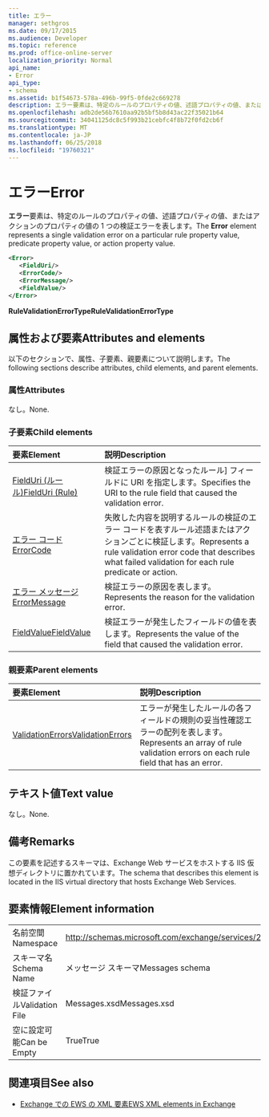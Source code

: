 ```yaml
---
title: エラー
manager: sethgros
ms.date: 09/17/2015
ms.audience: Developer
ms.topic: reference
ms.prod: office-online-server
localization_priority: Normal
api_name:
- Error
api_type:
- schema
ms.assetid: b1f54673-578a-496b-99f5-0fde2c669278
description: エラー要素は、特定のルールのプロパティの値、述語プロパティの値、またはアクションのプロパティの値の 1 つの検証エラーを表します。
ms.openlocfilehash: adb2de56b7610aa92b5bf5b8d43ac22f35021b64
ms.sourcegitcommit: 34041125dc8c5f993b21cebfc4f8b72f0fd2cb6f
ms.translationtype: MT
ms.contentlocale: ja-JP
ms.lasthandoff: 06/25/2018
ms.locfileid: "19760321"
---
```

# <a name="error"></a><span data-ttu-id="db0c9-103">エラー</span><span class="sxs-lookup"><span data-stu-id="db0c9-103">Error</span></span>

<span data-ttu-id="db0c9-104">**エラー**要素は、特定のルールのプロパティの値、述語プロパティの値、またはアクションのプロパティの値の 1 つの検証エラーを表します。</span><span class="sxs-lookup"><span data-stu-id="db0c9-104">The **Error** element represents a single validation error on a particular rule property value, predicate property value, or action property value.</span></span> 
  
```XML
<Error>
   <FieldUri/>
   <ErrorCode/>
   <ErrorMessage/>
   <FieldValue/>
</Error>
```

 <span data-ttu-id="db0c9-105">**RuleValidationErrorType**</span><span class="sxs-lookup"><span data-stu-id="db0c9-105">**RuleValidationErrorType**</span></span>
## <a name="attributes-and-elements"></a><span data-ttu-id="db0c9-106">属性および要素</span><span class="sxs-lookup"><span data-stu-id="db0c9-106">Attributes and elements</span></span>

<span data-ttu-id="db0c9-107">以下のセクションで、属性、子要素、親要素について説明します。</span><span class="sxs-lookup"><span data-stu-id="db0c9-107">The following sections describe attributes, child elements, and parent elements.</span></span>
  
### <a name="attributes"></a><span data-ttu-id="db0c9-108">属性</span><span class="sxs-lookup"><span data-stu-id="db0c9-108">Attributes</span></span>

<span data-ttu-id="db0c9-109">なし。</span><span class="sxs-lookup"><span data-stu-id="db0c9-109">None.</span></span>
  
### <a name="child-elements"></a><span data-ttu-id="db0c9-110">子要素</span><span class="sxs-lookup"><span data-stu-id="db0c9-110">Child elements</span></span>

|<span data-ttu-id="db0c9-111">**要素**</span><span class="sxs-lookup"><span data-stu-id="db0c9-111">**Element**</span></span>|<span data-ttu-id="db0c9-112">**説明**</span><span class="sxs-lookup"><span data-stu-id="db0c9-112">**Description**</span></span>|
|:-----|:-----|
|[<span data-ttu-id="db0c9-113">FieldUri (ルール)</span><span class="sxs-lookup"><span data-stu-id="db0c9-113">FieldUri (Rule)</span></span>](fielduri-rule.md) <br/> |<span data-ttu-id="db0c9-114">検証エラーの原因となったルール] フィールドに URI を指定します。</span><span class="sxs-lookup"><span data-stu-id="db0c9-114">Specifies the URI to the rule field that caused the validation error.</span></span>  <br/> |
|[<span data-ttu-id="db0c9-115">エラー コード</span><span class="sxs-lookup"><span data-stu-id="db0c9-115">ErrorCode</span></span>](errorcode.md) <br/> |<span data-ttu-id="db0c9-116">失敗した内容を説明するルールの検証のエラー コードを表すルール述語またはアクションごとに検証します。</span><span class="sxs-lookup"><span data-stu-id="db0c9-116">Represents a rule validation error code that describes what failed validation for each rule predicate or action.</span></span>  <br/> |
|[<span data-ttu-id="db0c9-117">エラー メッセージ</span><span class="sxs-lookup"><span data-stu-id="db0c9-117">ErrorMessage</span></span>](errormessage.md) <br/> |<span data-ttu-id="db0c9-118">検証エラーの原因を表します。</span><span class="sxs-lookup"><span data-stu-id="db0c9-118">Represents the reason for the validation error.</span></span>  <br/> |
|[<span data-ttu-id="db0c9-119">FieldValue</span><span class="sxs-lookup"><span data-stu-id="db0c9-119">FieldValue</span></span>](fieldvalue.md) <br/> |<span data-ttu-id="db0c9-120">検証エラーが発生したフィールドの値を表します。</span><span class="sxs-lookup"><span data-stu-id="db0c9-120">Represents the value of the field that caused the validation error.</span></span>  <br/> |
   
### <a name="parent-elements"></a><span data-ttu-id="db0c9-121">親要素</span><span class="sxs-lookup"><span data-stu-id="db0c9-121">Parent elements</span></span>

|<span data-ttu-id="db0c9-122">**要素**</span><span class="sxs-lookup"><span data-stu-id="db0c9-122">**Element**</span></span>|<span data-ttu-id="db0c9-123">**説明**</span><span class="sxs-lookup"><span data-stu-id="db0c9-123">**Description**</span></span>|
|:-----|:-----|
|[<span data-ttu-id="db0c9-124">ValidationErrors</span><span class="sxs-lookup"><span data-stu-id="db0c9-124">ValidationErrors</span></span>](validationerrors.md) <br/> |<span data-ttu-id="db0c9-125">エラーが発生したルールの各フィールドの規則の妥当性確認エラーの配列を表します。</span><span class="sxs-lookup"><span data-stu-id="db0c9-125">Represents an array of rule validation errors on each rule field that has an error.</span></span>  <br/> |
   
## <a name="text-value"></a><span data-ttu-id="db0c9-126">テキスト値</span><span class="sxs-lookup"><span data-stu-id="db0c9-126">Text value</span></span>

<span data-ttu-id="db0c9-127">なし。</span><span class="sxs-lookup"><span data-stu-id="db0c9-127">None.</span></span>
  
## <a name="remarks"></a><span data-ttu-id="db0c9-128">備考</span><span class="sxs-lookup"><span data-stu-id="db0c9-128">Remarks</span></span>

<span data-ttu-id="db0c9-129">この要素を記述するスキーマは、Exchange Web サービスをホストする IIS 仮想ディレクトリに置かれています。</span><span class="sxs-lookup"><span data-stu-id="db0c9-129">The schema that describes this element is located in the IIS virtual directory that hosts Exchange Web Services.</span></span>
  
## <a name="element-information"></a><span data-ttu-id="db0c9-130">要素情報</span><span class="sxs-lookup"><span data-stu-id="db0c9-130">Element information</span></span>

|||
|:-----|:-----|
|<span data-ttu-id="db0c9-131">名前空間</span><span class="sxs-lookup"><span data-stu-id="db0c9-131">Namespace</span></span>  <br/> |http://schemas.microsoft.com/exchange/services/2006/messages  <br/> |
|<span data-ttu-id="db0c9-132">スキーマ名</span><span class="sxs-lookup"><span data-stu-id="db0c9-132">Schema Name</span></span>  <br/> |<span data-ttu-id="db0c9-133">メッセージ スキーマ</span><span class="sxs-lookup"><span data-stu-id="db0c9-133">Messages schema</span></span>  <br/> |
|<span data-ttu-id="db0c9-134">検証ファイル</span><span class="sxs-lookup"><span data-stu-id="db0c9-134">Validation File</span></span>  <br/> |<span data-ttu-id="db0c9-135">Messages.xsd</span><span class="sxs-lookup"><span data-stu-id="db0c9-135">Messages.xsd</span></span>  <br/> |
|<span data-ttu-id="db0c9-136">空に設定可能</span><span class="sxs-lookup"><span data-stu-id="db0c9-136">Can be Empty</span></span>  <br/> |<span data-ttu-id="db0c9-137">True</span><span class="sxs-lookup"><span data-stu-id="db0c9-137">True</span></span>  <br/> |
   
## <a name="see-also"></a><span data-ttu-id="db0c9-138">関連項目</span><span class="sxs-lookup"><span data-stu-id="db0c9-138">See also</span></span>



- [<span data-ttu-id="db0c9-139">Exchange での EWS の XML 要素</span><span class="sxs-lookup"><span data-stu-id="db0c9-139">EWS XML elements in Exchange</span></span>](ews-xml-elements-in-exchange.md)

